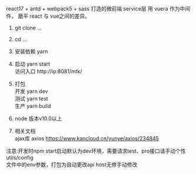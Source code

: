 react17 + antd + webpack5 + sass 打造的微前端 service层
用 vuera 作为中间件， 磨平 react 与 vue之间的差异。

1. git clone ...

2. cd ...

3. 安装依赖 yarn 

4. 启动 yarn start  
访问入口 http://ip:8081/mtk/

5. 打包  
开发 yarn dev  
测试 yarn test  
生产 yarn build 


6.  node 版本v10.0以上  

7.  相关文档  
ajax库 axios  https://www.kancloud.cn/yunye/axios/234845  

注意:开发时npm start启动默认为dev环境，需要请求test、pro接口请手动个性utils/config  
文件中的env参数，打包为自动更改api host无修手动修改
